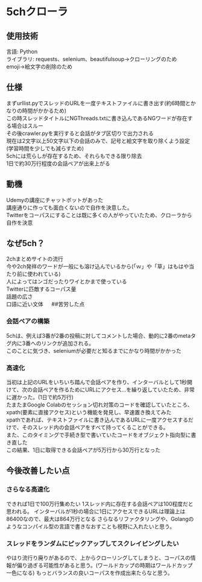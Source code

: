 # 5chクローラ

## 使用技術
言語: Python  
ライブラリ: requests、selenium、beautifulsoup→クローリングのため emoji→絵文字の削除のため

## 仕様
まずurllist.pyでスレッドのURLを一度テキストファイルに書き出す(約6時間とかなりの時間がかかるため)  
この時スレッドタイトルにNGThreads.txtに書き込んであるNGワードが存在する場合はスルー  
その後crawler.pyを実行すると会話がタブ区切りで出力される  
現在は2文字以上50文字以下の会話のみで、記号と絵文字を取り除くよう設定(学習時間を少しでも減らすため)  
5chには荒らしが存在するため、それらもできる限り除去  
1日で約30万行程度の会話ペアが出来上がる

## 動機
Udemyの講座にチャットボットがあった  
講座通りに作っても面白くないので自作を決意した。  
Twitterをコーパスにすることは既に多くの人がやっていたため、クローラから自作を決意

## なぜ5ch？
2chまとめサイトの流行  
今や2ch発祥のワードが一般にも溶け込んでいるから(「ｗ」や「草」はもはや当たり前に使われている)  
人によってはンゴだったりワイとかまで使っている  
Twitterに匹敵するコーパス量  
話題の広さ  
口語に近い文体
　
##苦労した点
### 会話ペアの構築
5chは、例えば3番が2番の投稿に対してコメントした場合、動的に2番のmetaタグ内に3番へのリンクが追加される。  
このことに気づき、seleniumが必要だと知るまでにかなり時間がかかった
### 高速化
当初は上記のURLをいちいち踏んで会話ペアを作り、インターバルとして1秒開けて、次の会話ペアを作るためにURLにアクセス...を繰り返していたため、非常に遅かった。(1日で約5万行)  
たまたまGoogle Colabのセッション切れ対策のコードを確認していたところ、xpath(要素に直接アクセス)という機能を発見し、早速置き換えてみた  
xpathであれば、テキストファイルに書き込んであるURLに一度アクセスするだけで、そのスレッド内の会話ペアをすべて持ってくることができる。  
また、このタイミングで手続き型で書いていたコードをオブジェクト指向型に書き直した  
この結果、1日に取得できる会話ペアが5万行から30万行となった

## 今後改善したい点
### さらなる高速化
できれば1日で100万行集めたい
1スレッド内に存在する会話ペアは100程度だと思われる。
インターバルが1秒の場合に1日にアクセスできるURLは理論上は86400なので、最大は864万行となる
さらなるリファクタリングや、Golangのようなコンパイル型の言語で書きなおすことも視野に入れたいと思う。
### スレッドをランダムにピックアップしてスクレイピングしたい
やはり流行り廃りがあるので、上からクローリングしてしまうと、コーパスの情報が偏り過ぎる可能性があると思う。(ワールドカップの時期はワールドカップ一色になる)
もっとバランスの良いコーパスを作成出来たらなと思う。
